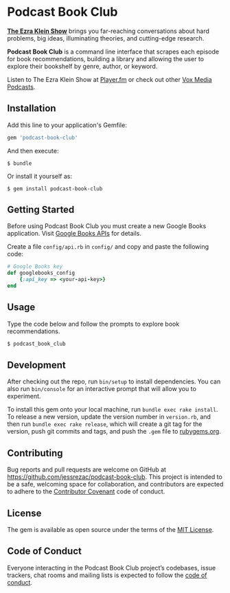 # Podcast Book Club

[__The Ezra Klein Show__](https://www.vox.com/ezra-klein-show-podcast) brings you far-reaching conversations about hard problems, big ideas, illuminating theories, and cutting-edge research.

__Podcast Book Club__ is a command line interface that scrapes each episode for book recommendations, building a library and allowing the user to explore their bookshelf by genre, author, or keyword.

Listen to The Ezra Klein Show at [Player.fm](https://player.fm/series/the-ezra-klein-show/) or check out other [Vox Media Podcasts](https://www.vox.com/pages/podcasts).


## Installation

Add this line to your application's Gemfile:

```ruby
gem 'podcast-book-club'
```

And then execute:

    $ bundle

Or install it yourself as:

    $ gem install podcast-book-club

## Getting Started

Before using Podcast Book Club you must create a new Google Books application. Visit [Google Books APIs](https://developers.google.com/books/docs/v1/using#APIKey) for details.

Create a file `config/api.rb` in `config/` and copy and paste the following code:

``` ruby
# Google Books key
def googlebooks_config
    {:api_key => <your-api-key>}
end
```

## Usage

Type the code below and follow the prompts to explore book recommendations.

``` bash
$ podcast_book_club
```

## Development

After checking out the repo, run `bin/setup` to install dependencies. You can also run `bin/console` for an interactive prompt that will allow you to experiment.

To install this gem onto your local machine, run `bundle exec rake install`. To release a new version, update the version number in `version.rb`, and then run `bundle exec rake release`, which will create a git tag for the version, push git commits and tags, and push the `.gem` file to [rubygems.org](https://rubygems.org).

## Contributing

Bug reports and pull requests are welcome on GitHub at https://github.com/jessrezac/podcast-book-club. This project is intended to be a safe, welcoming space for collaboration, and contributors are expected to adhere to the [Contributor Covenant](http://contributor-covenant.org) code of conduct.

## License

The gem is available as open source under the terms of the [MIT License](https://opensource.org/licenses/MIT).

## Code of Conduct

Everyone interacting in the Podcast Book Club project’s codebases, issue trackers, chat rooms and mailing lists is expected to follow the [code of conduct](https://github.com/jessrezac/podcast-book-club/blob/master/CODE_OF_CONDUCT.md).
